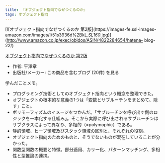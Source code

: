 ```yaml
---
title: 『オブジェクト指向でなぜつくるのか』
tags: オブジェクト指向
---
```

[![オブジェクト指向でなぜつくるのか 第2版](https://images-fe.ssl-images-
amazon.com/images/I/51s3936d%2BkL._SL160_.jpg)](http://www.amazon.co.jp/exec/obidos/ASIN/4822284654/hatena-
blog-22/)

[オブジェクト指向でなぜつくるのか
第2版](http://www.amazon.co.jp/exec/obidos/ASIN/4822284654/hatena-blog-22/)

  * 作者: 平澤章
  * 出版社/メーカー: この商品を含むブログ (20件) を見る

学んだことメモ。

  * プログラミング技術としてのオブジェクト指向という概念を整理できた。
  * オブジェクトの根本的な意義の1つは「変数とサブルーチンをまとめて、隠す」こと。
  * ポリモーフィズムのイメージをつかんだ。「サブルーチンを呼び出す側のロジックを一本化する仕組み」。そこから実際に呼び出されるサブルーチンはサブクラスによって異なり、多相的（=polymophic）である。
  * 静的領域、ヒープ領域及びスタック領域の区別と、それぞれの役割。
  * オブジェクト指向のためのものと、そうでないものが混在していることが分かった。
  * 関数型関数の概要と特徴。部分適用、カリー化、パターンマッチング、多相性と型推論の連携。